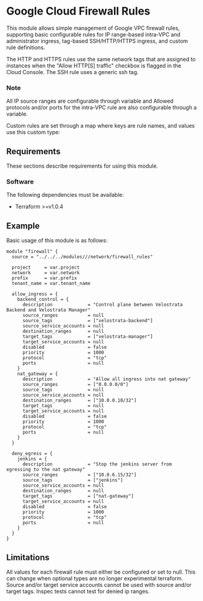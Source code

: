 # Google Cloud Firewall Rules

This module allows simple management of Google VPC firewall rules, supporting basic configurable rules for IP range-based intra-VPC and administrator ingress, tag-based SSH/HTTP/HTTPS ingress, and custom rule definitions.

The HTTP and HTTPS rules use the same network tags that are assigned to instances when the "Allow HTTP[S] traffic" checkbox is flagged in the Cloud Console. The SSH rule uses a generic ssh tag.

### Note
All IP source ranges are configurable through variable and Allowed protocols and/or ports for the intra-VPC rule are also configurable through a variable.

Custom rules are set through a map where keys are rule names, and values use this custom type:
## Requirements

These sections describe requirements for using this module.

### Software

The following dependencies must be available:

- Terraform >=v1.0.4

## Example

Basic usage of this module is as follows:

```hcl
module "firewall" {
  source = "../../../modules///network/firewall_rules"

  project     = var.project
  network     = var.network
  prefix      = var.prefix
  tenant_name = var.tenant_name

  allow_ingress = {
    backend_control = {
      description             = "Control plane between Velostrata Backend and Velostrata Manager"
      source_ranges           = null
      source_tags             = ["velostrata-backend"]
      source_service_accounts = null
      destination_ranges      = null
      target_tags             = ["velostrata-manager"]
      target_service_accounts = null
      disabled                = false
      priority                = 1000
      protocol                = "tcp"
      ports                   = null
    }
    nat_gateway = {
      description             = "Allow all ingress into nat gateway"
      source_ranges           = ["0.0.0.0/0"]
      source_tags             = null
      source_service_accounts = null
      destination_ranges      = ["10.0.0.10/32"]
      target_tags             = null
      target_service_accounts = null
      disabled                = false
      priority                = 1000
      protocol                = "tcp"
      ports                   = null
    }
  }

  deny_egress = {
    jenkins = {
      description             = "Stop the jenkins server from egressing to the nat gateway"
      source_ranges           = ["10.0.6.15/32"]
      source_tags             = ["jenkins"]
      source_service_accounts = null
      destination_ranges      = null
      target_tags             = ["nat-gateway"]
      target_service_accounts = null
      disabled                = false
      priority                = 1000
      protocol                = "tcp"
      ports                   = null
    }
  }
}
```
## Limitations

All values for each firewall rule must either be configured or set to null. This can change when optional types are no longer experimental terraform.
Source and/or target service accounts cannot be used with source and/or target tags. 
Inspec tests cannot test for denied ip ranges.
